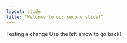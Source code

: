 ```yaml
---
layout: slide
title: “Welcome to our second slide!”
---
```

Testing a change
Use the left arrow to go back!
